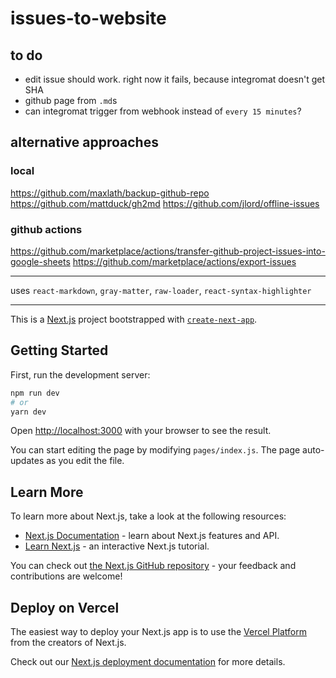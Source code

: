 # issues-to-website

## to do

- edit issue should work. right now it fails, because integromat doesn't get SHA
- github page from `.md`s
- can integromat trigger from webhook instead of `every 15 minutes`?

## alternative approaches

### local

https://github.com/maxlath/backup-github-repo
https://github.com/mattduck/gh2md
https://github.com/jlord/offline-issues

### github actions

https://github.com/marketplace/actions/transfer-github-project-issues-into-google-sheets
https://github.com/marketplace/actions/export-issues

---

uses `react-markdown`, `gray-matter`, `raw-loader`, `react-syntax-highlighter`

---

This is a [Next.js](https://nextjs.org/) project bootstrapped with [`create-next-app`](https://github.com/vercel/next.js/tree/canary/packages/create-next-app).

## Getting Started

First, run the development server:

```bash
npm run dev
# or
yarn dev
```

Open [http://localhost:3000](http://localhost:3000) with your browser to see the result.

You can start editing the page by modifying `pages/index.js`. The page auto-updates as you edit the file.

## Learn More

To learn more about Next.js, take a look at the following resources:

- [Next.js Documentation](https://nextjs.org/docs) - learn about Next.js features and API.
- [Learn Next.js](https://nextjs.org/learn) - an interactive Next.js tutorial.

You can check out [the Next.js GitHub repository](https://github.com/vercel/next.js/) - your feedback and contributions are welcome!

## Deploy on Vercel

The easiest way to deploy your Next.js app is to use the [Vercel Platform](https://vercel.com/import?utm_medium=default-template&filter=next.js&utm_source=create-next-app&utm_campaign=create-next-app-readme) from the creators of Next.js.

Check out our [Next.js deployment documentation](https://nextjs.org/docs/deployment) for more details.
